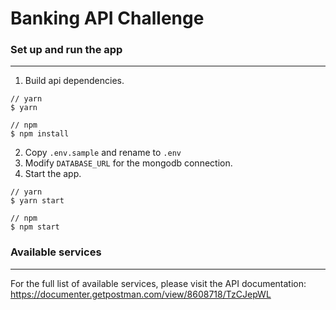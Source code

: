 # Banking API Challenge
### Set up and run the app
---

1. Build api dependencies.
```
// yarn
$ yarn

// npm
$ npm install
```
2. Copy `.env.sample` and rename to `.env`
3. Modify `DATABASE_URL` for the mongodb connection.
4. Start the app.
```
// yarn
$ yarn start

// npm
$ npm start
```

### Available services
---
For the full list of available services, please visit the API documentation:
https://documenter.getpostman.com/view/8608718/TzCJepWL